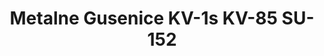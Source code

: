 ---
layout: product
title: "Metalne Gusenice KV-1s KV-85 SU-152"
price: "3600" 
desc: "N/A"
img_path: "/assets/img/AK692.jpg"
brand: "AK"
available: false
special_offer: false
new: false
soon: false
cat: "070000"
subcat: "070200"
subsubcat: "070203"
sifra: "AK692"
---